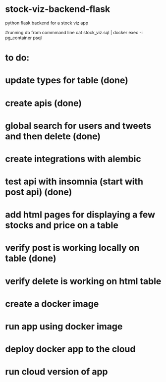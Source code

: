 # stock-viz-backend-flask
python flask backend for a stock viz app


#running db from commmand line
cat stock_viz.sql | docker exec -i pg_container psql


# to do:
# update types for table (done)
# create apis (done)
# global search for users and tweets and then delete (done)
# create integrations with alembic
# test api with insomnia (start with post api) (done)
# add html pages for displaying a few stocks and price on a table
# verify post is working locally on table (done)
# verify delete is working on html table 
# create a docker image
# run app using docker image
# deploy docker app to the cloud
# run cloud version of app
